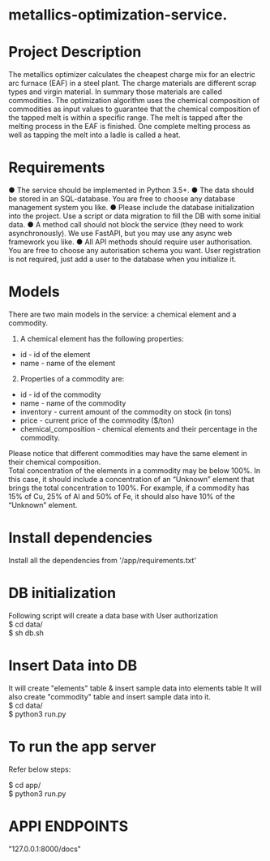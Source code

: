# metallics-optimization-service.

# Project Description 
The metallics optimizer calculates the cheapest charge mix for an electric arc furnace (EAF) in a steel plant. The charge materials are different scrap types and virgin material. In summary those materials are called commodities. The optimization algorithm uses the chemical composition of commodities as input values to guarantee that the chemical composition of the tapped melt is within a specific range. The melt is tapped after the melting process in the EAF is finished. One complete melting process as well as tapping the melt into a ladle is called a heat.

# Requirements
● The service should be implemented in Python 3.5+.
● The data should be stored in an SQL-database. You are free to choose any database management system you like.
● Please include the database initialization into the project. Use a script or data migration to fill the DB with some initial data.
● A method call should not block the service (they need to work asynchronously). We use FastAPI, but you may use any async web framework you like.
● All API methods should require user authorisation. You are free to choose any autorisation schema you want. User registration is not required, just add a user to the database when you initialize it.

# Models

There are two main models in the service: a chemical element and a commodity. </br>
1. A chemical element has the following properties:
- id - id of the element
- name - name of the element
2. Properties of a commodity are:
- id - id of the commodity
- name - name of the commodity
- inventory - current amount of the commodity on stock (in tons)
- price - current price of the commodity ($/ton)
- chemical_composition - chemical elements and their percentage in the commodity.</br>

Please notice that different commodities may have the same element in their chemical composition.</br>
Total concentration of the elements in a commodity may be below 100%. In this case, it should include a concentration of an “Unknown” element that brings the total concentration to 100%. For example, if a commodity has 15% of Cu, 25% of Al and 50% of Fe, it should also have 10% of the “Unknown” element.

# Install dependencies
Install all the dependencies from '/app/requirements.txt'

# DB initialization
Following script will create a data base with User authorization </br>
$ cd data/ <br />
$ sh db.sh

# Insert Data into DB
It will create "elements" table & insert sample data into elements table
It will also create "commodity" table and insert sample data into it. </br>
$ cd data/  <br />
$ python3 run.py

# To run the app server
Refer below steps:

$ cd app/ <br />
$ python3 run.py

# APPI ENDPOINTS

"127.0.0.1:8000/docs"
